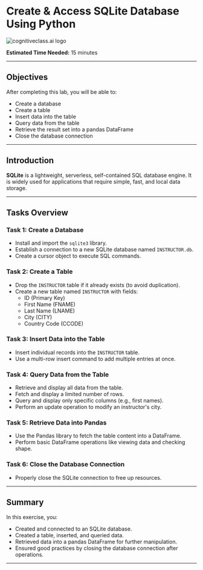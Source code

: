 # Create & Access SQLite Database Using Python

![cognitiveclass.ai logo](https://cognitiveclass.ai/images/logo.png)

**Estimated Time Needed:** 15 minutes

---

## Objectives
After completing this lab, you will be able to:
- Create a database
- Create a table
- Insert data into the table
- Query data from the table
- Retrieve the result set into a pandas DataFrame
- Close the database connection

---

## Introduction
**SQLite** is a lightweight, serverless, self-contained SQL database engine. It is widely used for applications that require simple, fast, and local data storage.

---

## Tasks Overview

### Task 1: Create a Database
- Install and import the `sqlite3` library.
- Establish a connection to a new SQLite database named `INSTRUCTOR.db`.
- Create a cursor object to execute SQL commands.

### Task 2: Create a Table
- Drop the `INSTRUCTOR` table if it already exists (to avoid duplication).
- Create a new table named `INSTRUCTOR` with fields:
  - ID (Primary Key)
  - First Name (FNAME)
  - Last Name (LNAME)
  - City (CITY)
  - Country Code (CCODE)

### Task 3: Insert Data into the Table
- Insert individual records into the `INSTRUCTOR` table.
- Use a multi-row insert command to add multiple entries at once.

### Task 4: Query Data from the Table
- Retrieve and display all data from the table.
- Fetch and display a limited number of rows.
- Query and display only specific columns (e.g., first names).
- Perform an update operation to modify an instructor's city.

### Task 5: Retrieve Data into Pandas
- Use the Pandas library to fetch the table content into a DataFrame.
- Perform basic DataFrame operations like viewing data and checking shape.

### Task 6: Close the Database Connection
- Properly close the SQLite connection to free up resources.

---

## Summary
In this exercise, you:
- Created and connected to an SQLite database.
- Created a table, inserted, and queried data.
- Retrieved data into a pandas DataFrame for further manipulation.
- Ensured good practices by closing the database connection after operations.

---